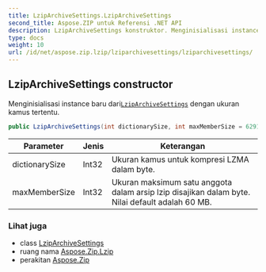```yaml
---
title: LzipArchiveSettings.LzipArchiveSettings
second_title: Aspose.ZIP untuk Referensi .NET API
description: LzipArchiveSettings konstruktor. Menginisialisasi instance baru dariLzipArchiveSettings dengan ukuran kamus tertentu.
type: docs
weight: 10
url: /id/net/aspose.zip.lzip/lziparchivesettings/lziparchivesettings/
---
```

## LzipArchiveSettings constructor

Menginisialisasi instance baru dari[`LzipArchiveSettings`](../) dengan ukuran kamus tertentu.

```csharp
public LzipArchiveSettings(int dictionarySize, int maxMemberSize = 62914560)
```

| Parameter | Jenis | Keterangan |
| --- | --- | --- |
| dictionarySize | Int32 | Ukuran kamus untuk kompresi LZMA dalam byte. |
| maxMemberSize | Int32 | Ukuran maksimum satu anggota dalam arsip lzip disajikan dalam byte. Nilai default adalah 60 MB. |

### Lihat juga

* class [LzipArchiveSettings](../)
* ruang nama [Aspose.Zip.Lzip](../../lziparchivesettings/)
* perakitan [Aspose.Zip](../../../)


